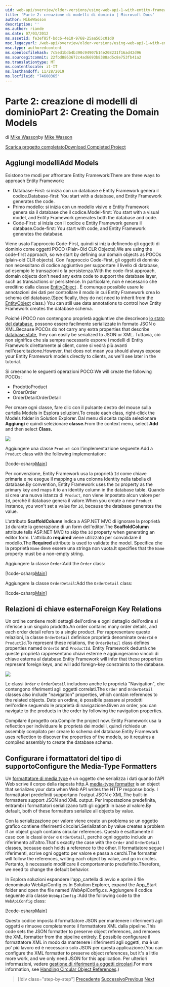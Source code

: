 ```yaml
---
uid: web-api/overview/older-versions/using-web-api-1-with-entity-framework-5/using-web-api-with-entity-framework-part-2
title: 'Parte 2: creazione di modelli di dominio | Microsoft Docs'
author: MikeWasson
description: ''
ms.author: riande
ms.date: 07/03/2012
ms.assetid: fe3ef85f-bdc6-4e10-9768-25aa565c01d0
msc.legacyurl: /web-api/overview/older-versions/using-web-api-1-with-entity-framework-5/using-web-api-with-entity-framework-part-2
msc.type: authoredcontent
ms.openlocfilehash: 7c5ed1bdb4b390c94907b14e208231f16ad42d96
ms.sourcegitcommit: 22fbd8863672c4ad6693b8388ad5c8e753fb41a2
ms.translationtype: MT
ms.contentlocale: it-IT
ms.lasthandoff: 11/28/2019
ms.locfileid: "74600365"
---
```

# <a name="part-2-creating-the-domain-models"></a><span data-ttu-id="29dfc-102">Parte 2: creazione di modelli di dominio</span><span class="sxs-lookup"><span data-stu-id="29dfc-102">Part 2: Creating the Domain Models</span></span>

<span data-ttu-id="29dfc-103">di [Mike Wasson](https://github.com/MikeWasson)</span><span class="sxs-lookup"><span data-stu-id="29dfc-103">by [Mike Wasson](https://github.com/MikeWasson)</span></span>

[<span data-ttu-id="29dfc-104">Scarica progetto completato</span><span class="sxs-lookup"><span data-stu-id="29dfc-104">Download Completed Project</span></span>](https://code.msdn.microsoft.com/ASP-NET-Web-API-with-afa30545)

## <a name="add-models"></a><span data-ttu-id="29dfc-105">Aggiungi modelli</span><span class="sxs-lookup"><span data-stu-id="29dfc-105">Add Models</span></span>

<span data-ttu-id="29dfc-106">Esistono tre modi per affrontare Entity Framework:</span><span class="sxs-lookup"><span data-stu-id="29dfc-106">There are three ways to approach Entity Framework:</span></span>

- <span data-ttu-id="29dfc-107">Database-First: si inizia con un database e Entity Framework genera il codice.</span><span class="sxs-lookup"><span data-stu-id="29dfc-107">Database-first: You start with a database, and Entity Framework generates the code.</span></span>
- <span data-ttu-id="29dfc-108">Primo modello: si inizia con un modello visivo e Entity Framework genera sia il database che il codice.</span><span class="sxs-lookup"><span data-stu-id="29dfc-108">Model-first: You start with a visual model, and Entity Framework generates both the database and code.</span></span>
- <span data-ttu-id="29dfc-109">Code-First: si inizia con il codice e Entity Framework genera il database.</span><span class="sxs-lookup"><span data-stu-id="29dfc-109">Code-first: You start with code, and Entity Framework generates the database.</span></span>

<span data-ttu-id="29dfc-110">Viene usato l'approccio Code-First, quindi si inizia definendo gli oggetti di dominio come oggetti POCO (Plain-Old CLR Objects).</span><span class="sxs-lookup"><span data-stu-id="29dfc-110">We are using the code-first approach, so we start by defining our domain objects as POCOs (plain-old CLR objects).</span></span> <span data-ttu-id="29dfc-111">Con l'approccio Code-First, gli oggetti di dominio non necessitano di codice aggiuntivo per supportare il livello di database, ad esempio le transazioni o la persistenza.</span><span class="sxs-lookup"><span data-stu-id="29dfc-111">With the code-first approach, domain objects don't need any extra code to support the database layer, such as transactions or persistence.</span></span> <span data-ttu-id="29dfc-112">In particolare, non è necessario che ereditino dalla classe [EntityObject](https://msdn.microsoft.com/library/system.data.objects.dataclasses.entityobject.aspx) . È comunque possibile usare le annotazioni dei dati per controllare il modo in cui Entity Framework crea lo schema del database.</span><span class="sxs-lookup"><span data-stu-id="29dfc-112">(Specifically, they do not need to inherit from the [EntityObject](https://msdn.microsoft.com/library/system.data.objects.dataclasses.entityobject.aspx) class.) You can still use data annotations to control how Entity Framework creates the database schema.</span></span>

<span data-ttu-id="29dfc-113">Poiché i POCO non contengono proprietà aggiuntive che descrivono [lo stato del database](https://msdn.microsoft.com/library/system.data.entitystate.aspx), possono essere facilmente serializzate in formato JSON o XML.</span><span class="sxs-lookup"><span data-stu-id="29dfc-113">Because POCOs do not carry any extra properties that describe [database state](https://msdn.microsoft.com/library/system.data.entitystate.aspx), they can easily be serialized to JSON or XML.</span></span> <span data-ttu-id="29dfc-114">Tuttavia, ciò non significa che sia sempre necessario esporre i modelli di Entity Framework direttamente ai client, come si vedrà più avanti nell'esercitazione.</span><span class="sxs-lookup"><span data-stu-id="29dfc-114">However, that does not mean you should always expose your Entity Framework models directly to clients, as we'll see later in the tutorial.</span></span>

<span data-ttu-id="29dfc-115">Si creeranno le seguenti operazioni POCO:</span><span class="sxs-lookup"><span data-stu-id="29dfc-115">We will create the following POCOs:</span></span>

- <span data-ttu-id="29dfc-116">Prodotto</span><span class="sxs-lookup"><span data-stu-id="29dfc-116">Product</span></span>
- <span data-ttu-id="29dfc-117">Order</span><span class="sxs-lookup"><span data-stu-id="29dfc-117">Order</span></span>
- <span data-ttu-id="29dfc-118">OrderDetail</span><span class="sxs-lookup"><span data-stu-id="29dfc-118">OrderDetail</span></span>

<span data-ttu-id="29dfc-119">Per creare ogni classe, fare clic con il pulsante destro del mouse sulla cartella Models in Esplora soluzioni.</span><span class="sxs-lookup"><span data-stu-id="29dfc-119">To create each class, right-click the Models folder in Solution Explorer.</span></span> <span data-ttu-id="29dfc-120">Dal menu di scelta rapida selezionare **Aggiungi** e quindi selezionare **classe.**</span><span class="sxs-lookup"><span data-stu-id="29dfc-120">From the context menu, select **Add** and then select **Class.**</span></span>

![](using-web-api-with-entity-framework-part-2/_static/image1.png)

<span data-ttu-id="29dfc-121">Aggiungere una classe `Product` con l'implementazione seguente:</span><span class="sxs-lookup"><span data-stu-id="29dfc-121">Add a `Product` class with the following implementation:</span></span>

[!code-csharp[Main](using-web-api-with-entity-framework-part-2/samples/sample1.cs)]

<span data-ttu-id="29dfc-122">Per convenzione, Entity Framework usa la proprietà `Id` come chiave primaria e ne esegue il mapping a una colonna Identity nella tabella di database.</span><span class="sxs-lookup"><span data-stu-id="29dfc-122">By convention, Entity Framework uses the `Id` property as the primary key and maps it to an identity column in the database table.</span></span> <span data-ttu-id="29dfc-123">Quando si crea una nuova istanza di `Product`, non viene impostato alcun valore per `Id`, perché il database genera il valore.</span><span class="sxs-lookup"><span data-stu-id="29dfc-123">When you create a new `Product` instance, you won't set a value for `Id`, because the database generates the value.</span></span>

<span data-ttu-id="29dfc-124">L'attributo **ScaffoldColumn** indica a ASP.NET MVC di ignorare la proprietà `Id` durante la generazione di un form dell'editor.</span><span class="sxs-lookup"><span data-stu-id="29dfc-124">The **ScaffoldColumn** attribute tells ASP.NET MVC to skip the `Id` property when generating an editor form.</span></span> <span data-ttu-id="29dfc-125">L'attributo **required** viene utilizzato per convalidare il modello.</span><span class="sxs-lookup"><span data-stu-id="29dfc-125">The **Required** attribute is used to validate the model.</span></span> <span data-ttu-id="29dfc-126">Specifica che la proprietà `Name` deve essere una stringa non vuota.</span><span class="sxs-lookup"><span data-stu-id="29dfc-126">It specifies that the `Name` property must be a non-empty string.</span></span>

<span data-ttu-id="29dfc-127">Aggiungere la classe `Order`:</span><span class="sxs-lookup"><span data-stu-id="29dfc-127">Add the `Order` class:</span></span>

[!code-csharp[Main](using-web-api-with-entity-framework-part-2/samples/sample2.cs)]

<span data-ttu-id="29dfc-128">Aggiungere la classe `OrderDetail`:</span><span class="sxs-lookup"><span data-stu-id="29dfc-128">Add the `OrderDetail` class:</span></span>

[!code-csharp[Main](using-web-api-with-entity-framework-part-2/samples/sample3.cs)]

## <a name="foreign-key-relations"></a><span data-ttu-id="29dfc-129">Relazioni di chiave esterna</span><span class="sxs-lookup"><span data-stu-id="29dfc-129">Foreign Key Relations</span></span>

<span data-ttu-id="29dfc-130">Un ordine contiene molti dettagli dell'ordine e ogni dettaglio dell'ordine si riferisce a un singolo prodotto.</span><span class="sxs-lookup"><span data-stu-id="29dfc-130">An order contains many order details, and each order detail refers to a single product.</span></span> <span data-ttu-id="29dfc-131">Per rappresentare queste relazioni, la classe `OrderDetail` definisce proprietà denominate `OrderId` e `ProductId`.</span><span class="sxs-lookup"><span data-stu-id="29dfc-131">To represent these relations, the `OrderDetail` class defines properties named `OrderId` and `ProductId`.</span></span> <span data-ttu-id="29dfc-132">Entity Framework dedurrà che queste proprietà rappresentano chiavi esterne e aggiungeranno vincoli di chiave esterna al database.</span><span class="sxs-lookup"><span data-stu-id="29dfc-132">Entity Framework will infer that these properties represent foreign keys, and will add foreign-key constraints to the database.</span></span>

![](using-web-api-with-entity-framework-part-2/_static/image2.png)

<span data-ttu-id="29dfc-133">Le classi `Order` e `OrderDetail` includono anche le proprietà "Navigation", che contengono riferimenti agli oggetti correlati.</span><span class="sxs-lookup"><span data-stu-id="29dfc-133">The `Order` and `OrderDetail` classes also include "navigation" properties, which contain references to the related objects.</span></span> <span data-ttu-id="29dfc-134">Dato un ordine, è possibile passare ai prodotti nell'ordine seguendo le proprietà di navigazione.</span><span class="sxs-lookup"><span data-stu-id="29dfc-134">Given an order, you can navigate to the products in the order by following the navigation properties.</span></span>

<span data-ttu-id="29dfc-135">Compilare il progetto ora.</span><span class="sxs-lookup"><span data-stu-id="29dfc-135">Compile the project now.</span></span> <span data-ttu-id="29dfc-136">Entity Framework usa la reflection per individuare le proprietà dei modelli, quindi richiede un assembly compilato per creare lo schema del database.</span><span class="sxs-lookup"><span data-stu-id="29dfc-136">Entity Framework uses reflection to discover the properties of the models, so it requires a compiled assembly to create the database schema.</span></span>

## <a name="configure-the-media-type-formatters"></a><span data-ttu-id="29dfc-137">Configurare i formattatori del tipo di supporto</span><span class="sxs-lookup"><span data-stu-id="29dfc-137">Configure the Media-Type Formatters</span></span>

<span data-ttu-id="29dfc-138">Un [formattatore di media type](../../formats-and-model-binding/media-formatters.md) è un oggetto che serializza i dati quando l'API Web scrive il corpo della risposta http.</span><span class="sxs-lookup"><span data-stu-id="29dfc-138">A [media-type formatter](../../formats-and-model-binding/media-formatters.md) is an object that serializes your data when Web API writes the HTTP response body.</span></span> <span data-ttu-id="29dfc-139">I formattatori predefiniti supportano l'output JSON e XML.</span><span class="sxs-lookup"><span data-stu-id="29dfc-139">The built-in formatters support JSON and XML output.</span></span> <span data-ttu-id="29dfc-140">Per impostazione predefinita, entrambi i formattatori serializzano tutti gli oggetti in base al valore.</span><span class="sxs-lookup"><span data-stu-id="29dfc-140">By default, both of these formatters serialize all objects by value.</span></span>

<span data-ttu-id="29dfc-141">Con la serializzazione per valore viene creato un problema se un oggetto grafico contiene riferimenti circolari.</span><span class="sxs-lookup"><span data-stu-id="29dfc-141">Serialization by value creates a problem if an object graph contains circular references.</span></span> <span data-ttu-id="29dfc-142">Questo è esattamente il caso con le classi `Order` e `OrderDetail`, perché ogni oggetto include un riferimento all'altro.</span><span class="sxs-lookup"><span data-stu-id="29dfc-142">That's exactly the case with the `Order` and `OrderDetail` classes, because each holds a reference to the other.</span></span> <span data-ttu-id="29dfc-143">Il formattatore segue i riferimenti, scrive ogni oggetto per valore e passa a cerchi.</span><span class="sxs-lookup"><span data-stu-id="29dfc-143">The formatter will follow the references, writing each object by value, and go in circles.</span></span> <span data-ttu-id="29dfc-144">Pertanto, è necessario modificare il comportamento predefinito.</span><span class="sxs-lookup"><span data-stu-id="29dfc-144">Therefore, we need to change the default behavior.</span></span>

<span data-ttu-id="29dfc-145">In Esplora soluzioni espandere l'app\_cartella di avvio e aprire il file denominato WebApiConfig.cs.</span><span class="sxs-lookup"><span data-stu-id="29dfc-145">In Solution Explorer, expand the App\_Start folder and open the file named WebApiConfig.cs.</span></span> <span data-ttu-id="29dfc-146">Aggiungere il codice seguente alla classe `WebApiConfig` :</span><span class="sxs-lookup"><span data-stu-id="29dfc-146">Add the following code to the `WebApiConfig` class:</span></span>

[!code-csharp[Main](using-web-api-with-entity-framework-part-2/samples/sample4.cs?highlight=11)]

<span data-ttu-id="29dfc-147">Questo codice imposta il formattatore JSON per mantenere i riferimenti agli oggetti e rimuove completamente il formattatore XML dalla pipeline.</span><span class="sxs-lookup"><span data-stu-id="29dfc-147">This code sets the JSON formatter to preserve object references, and removes the XML formatter from the pipeline entirely.</span></span> <span data-ttu-id="29dfc-148">È possibile configurare il formattatore XML in modo da mantenere i riferimenti agli oggetti, ma è un po' più lavoro ed è necessario solo JSON per questa applicazione.</span><span class="sxs-lookup"><span data-stu-id="29dfc-148">(You can configure the XML formatter to preserve object references, but it's a little more work, and we only need JSON for this application.</span></span> <span data-ttu-id="29dfc-149">Per ulteriori informazioni, vedere [gestione di riferimenti a oggetti circolari](../../formats-and-model-binding/json-and-xml-serialization.md#handling_circular_object_references).</span><span class="sxs-lookup"><span data-stu-id="29dfc-149">For more information, see [Handling Circular Object References](../../formats-and-model-binding/json-and-xml-serialization.md#handling_circular_object_references).)</span></span>

> [!div class="step-by-step"]
> <span data-ttu-id="29dfc-150">[Precedente](using-web-api-with-entity-framework-part-1.md)
> [Successivo](using-web-api-with-entity-framework-part-3.md)</span><span class="sxs-lookup"><span data-stu-id="29dfc-150">[Previous](using-web-api-with-entity-framework-part-1.md)
[Next](using-web-api-with-entity-framework-part-3.md)</span></span>
